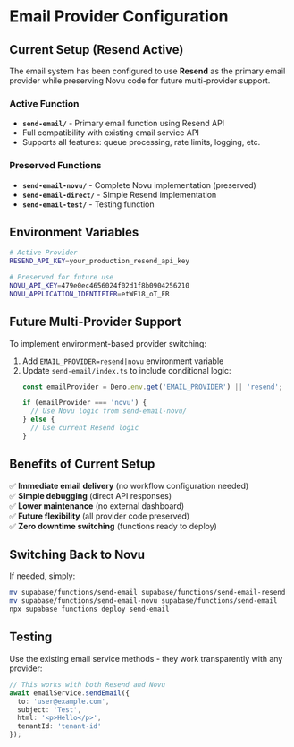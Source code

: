 # Email Provider Configuration

## Current Setup (Resend Active)

The email system has been configured to use **Resend** as the primary email provider while preserving Novu code for future multi-provider support.

### Active Function
- **`send-email/`** - Primary email function using Resend API
- Full compatibility with existing email service API
- Supports all features: queue processing, rate limits, logging, etc.

### Preserved Functions
- **`send-email-novu/`** - Complete Novu implementation (preserved)
- **`send-email-direct/`** - Simple Resend implementation  
- **`send-email-test/`** - Testing function

## Environment Variables

```bash
# Active Provider
RESEND_API_KEY=your_production_resend_api_key

# Preserved for future use
NOVU_API_KEY=479e0ec4656024f02d1f8b0904256210
NOVU_APPLICATION_IDENTIFIER=etWF18_oT_FR
```

## Future Multi-Provider Support

To implement environment-based provider switching:

1. Add `EMAIL_PROVIDER=resend|novu` environment variable
2. Update `send-email/index.ts` to include conditional logic:
   ```typescript
   const emailProvider = Deno.env.get('EMAIL_PROVIDER') || 'resend';
   
   if (emailProvider === 'novu') {
     // Use Novu logic from send-email-novu/
   } else {
     // Use current Resend logic
   }
   ```

## Benefits of Current Setup

✅ **Immediate email delivery** (no workflow configuration needed)  
✅ **Simple debugging** (direct API responses)  
✅ **Lower maintenance** (no external dashboard)  
✅ **Future flexibility** (all provider code preserved)  
✅ **Zero downtime switching** (functions ready to deploy)

## Switching Back to Novu

If needed, simply:
```bash
mv supabase/functions/send-email supabase/functions/send-email-resend
mv supabase/functions/send-email-novu supabase/functions/send-email
npx supabase functions deploy send-email
```

## Testing

Use the existing email service methods - they work transparently with any provider:

```typescript
// This works with both Resend and Novu
await emailService.sendEmail({
  to: 'user@example.com',
  subject: 'Test',
  html: '<p>Hello</p>',
  tenantId: 'tenant-id'
});
```